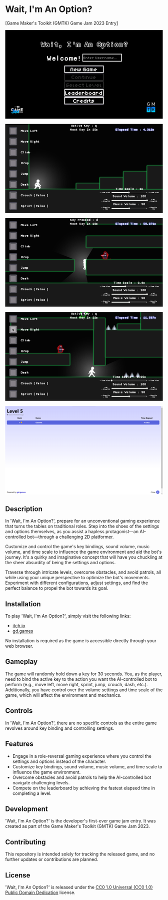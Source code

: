 # Wait, I'm An Option?

[Game Maker's Toolkit (GMTK) Game Jam 2023 Entry]

![Game Screenshot](MainMenu.png)

![Game Screenshot](InGame.png)

![Game Screenshot](HideFromPatrolspng.png)

![Game Screenshot](MultiplePaths.png)

![Game Screenshot](CompeteWithOthers.png)


## Description
In 'Wait, I'm An Option?', prepare for an unconventional gaming experience that turns the tables on traditional roles. Step into the shoes of the settings and options themselves, as you assist a hapless protagonist—an AI-controlled bot—through a challenging 2D platformer.

Customize and control the game's key bindings, sound volume, music volume, and time scale to influence the game environment and aid the bot's journey. It's a quirky and imaginative concept that will have you chuckling at the sheer absurdity of being the settings and options.

Traverse through intricate levels, overcome obstacles, and avoid patrols, all while using your unique perspective to optimize the bot's movements. Experiment with different configurations, adjust settings, and find the perfect balance to propel the bot towards its goal.

## Installation
To play 'Wait, I'm An Option?', simply visit the following links:
- [itch.io](https://chamhc.itch.io/wait-im-an-option)
- [gd.games](https://gd.games/chamhc/wait--i-m-an-option-?leaderboardId=cc805610-4851-4c50-aa19-5777852a0439)

No installation is required as the game is accessible directly through your web browser.

## Gameplay
The game will randomly hold down a key for 30 seconds. You, as the player, need to bind the active key to the action you want the AI-controlled bot to perform (e.g., move left, move right, sprint, jump, crouch, dash, etc.). Additionally, you have control over the volume settings and time scale of the game, which will affect the environment and mechanics.

## Controls
In 'Wait, I'm An Option?', there are no specific controls as the entire game revolves around key binding and controlling settings.

## Features
- Engage in a role-reversal gaming experience where you control the settings and options instead of the character.
- Customize key bindings, sound volume, music volume, and time scale to influence the game environment.
- Overcome obstacles and avoid patrols to help the AI-controlled bot navigate challenging levels.
- Compete on the leaderboard by achieving the fastest elapsed time in completing a level.

## Development
'Wait, I'm An Option?' is the developer's first-ever game jam entry. It was created as part of the Game Maker's Toolkit (GMTK) Game Jam 2023.

## Contributing
This repository is intended solely for tracking the released game, and no further updates or contributions are planned.

## License
'Wait, I'm An Option?' is released under the [CC0 1.0 Universal (CC0 1.0) Public Domain Dedication](https://creativecommons.org/publicdomain/zero/1.0/) license.

